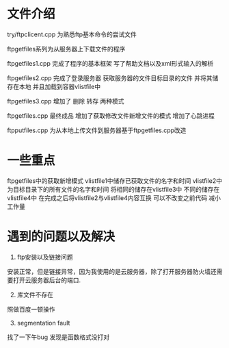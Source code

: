 # 文件介绍
try/ftpclicent.cpp 为熟悉ftp基本命令的尝试文件

ftpgetfiles系列为从服务器上下载文件的程序

ftpgetfiles1.cpp 完成了程序的基本框架 写了帮助文档以及xml形式输入的解析

ftpgetfiles2.cpp 完成了登录服务器 获取服务器的文件目标目录的文件 并将其储存在本地 并且加载到容器vlistfile中

ftpgetfiles3.cpp 增加了 删除 转存 两种模式

ftpgetfiles.cpp 最终成品 增加了获取修改文件新增文件的模式 增加了心跳进程

ftpputfiles.cpp 为从本地上传文件到服务器基于ftpgetfiles.cpp改造

# 一些重点
ftpgetfiles中的获取新增模式 vlistfile1中储存已获取文件的名字和时间 vlistfile2中为目标目录下的所有文件的名字和时间 将相同的储存在vlistfile3中 不同的储存在vlistfile4中 在完成之后将vlistfile2与vlistfile4内容互换 可以不改变之前代码 减小工作量

# 遇到的问题以及解决
1. ftp安装以及链接问题

安装正常，但是链接异常，因为我使用的是云服务器，除了打开服务器防火墙还需要打开云服务器后台的端口.

2. 库文件不存在

照做百度一顿操作

3. segmentation fault 

找了一下午bug 发现是函数格式没打对
